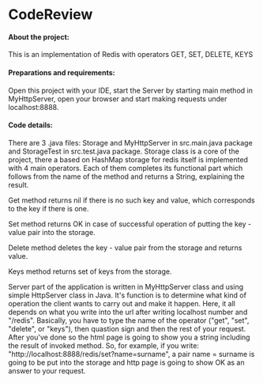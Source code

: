 # CodeReview

#### About the project:
This is an implementation of Redis with operators GET, SET, DELETE, KEYS

#### Preparations and requirements:
Open this project with your IDE, start the Server by starting main method in MyHttpServer, open your browser and start making requests under localhost:8888.

#### Code details:
There are 3 .java files: Storage and MyHttpServer in src.main.java package and StorageTest in src.test.java package.
Storage class is a core of the project, there a based on HashMap storage for redis itself is implemented with 4 main operators. Each of them completes its functional part which follows from the name of the method and returns a String, explaining the result.

Get method returns nil if there is no such key and value, which corresponds to the key if there is one.

Set method returns OK in case of successful operation of putting the key - value pair into the storage.

Delete method deletes the key - value pair from the storage and returns value.

Keys method returns set of keys from the storage.

Server part of the application is written in MyHttpServer class and using simple HttpServer class in Java. It's function is to determine what kind of operation the client wants to carry out and make it happen. Here, it all depends on what you write into the url after writing localhost number and "/redis". Basically, you have to type the name of the operator ("get", "set", "delete", or "keys"), then quastion sign and then the rest of your request. After you've done so the html page is going to show you a string including the result of invoked method.
So, for example, if you write: "http://localhost:8888/redis/set?name=surname", a pair name = surname is going to be put into the storage and http page is going to show OK as an answer to your request.
